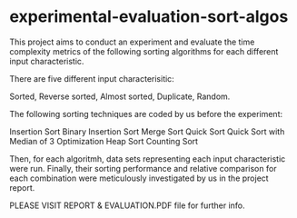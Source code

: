 # experimental-evaluation-sort-algos
This project aims to conduct an experiment and evaluate the time complexity metrics of the following sorting algorithms for each different input characteristic.  

There are five different input characterisitic:

Sorted,
Reverse sorted,
Almost sorted,
Duplicate,
Random.

The following sorting techniques are coded by us before the experiment:

Insertion Sort
Binary Insertion Sort
Merge Sort
Quick Sort
Quick Sort with Median of 3 Optimization
Heap Sort
Counting Sort


Then, for each algoritmh, data sets representing each input characteristic were run. 
Finally, their sorting performance and relative comparison for each combination were meticulously investigated by us in the project report.

PLEASE VISIT REPORT & EVALUATION.PDF file for further info.

